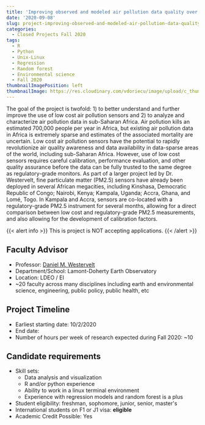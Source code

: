 ```yaml
---
title: 'Improving observed and modeled air pollution data quality over sub-Saharan Africa using machine learning'
date: '2020-09-08'
slug: project-improving-observed-and-modeled-air-pollution-data-quality-over-sub-saharan-africa-using-machine-learning
categories:
  - Closed Projects Fall 2020
tags:
  - R
  - Python
  - Unix-Linux
  - Regression
  - Random forest
  - Environmental science
  - Fall 2020
thumbnailImagePosition: left
thumbnailImage: https://res.cloudinary.com/vdoriecu/image/upload/c_thumb,w_200,g_face/v1599757101/human_earth_qbosrw.png
---
```

The goal of the project is twofold: 1) to better understand and further improve the use of low cost air pollution sensors and 2) to analyze and characterize air pollution data in sub-Saharan Africa. Air pollution kills an estimated 700,000 people per year in Africa, but existing air pollution data in Africa is extremely sparse and estimates of the associated mortality are uncertain. Low cost air pollution sensors have the potential to rapidly revolutionize air quality awareness and data availability in data-sparse areas of  the world, including sub-Saharan Africa. However, use of low cost sensors requires careful calibration, performance evaluation, and other quality assurance before the data can be fully trusted to the same degree as regulatory-grade monitors. As part of a larger project led by Dr. Westervelt, fine particulate matter (PM2.5) sensors have already been deployed in several African megacities, including Kinshasa, Democratic Republic of Congo; Nairobi, Kenya; Kampala, Uganda; Accra, Ghana, and Lomé, Togo. In Kampala and Accra, sensors are co-located with a regulatory-grade PM2.5 instrument for several months, allowing for a direct comparison between low cost and regulatory-grade PM2.5 measurements, and also allowing for the development of calibration factors. 

<!--more-->

{{< alert info >}}
This is project is NOT accepting applications.
{{< /alert >}}

## Faculty Advisor
+ Professor: [Daniel M. Westervelt](http://aqtoolbox.org/)
+ Department/School: Lamont-Doherty Earth Observatory
+ Location: LDEO / EI 
+ ~20 faculty across many disciplines including earth and environmental science, engineering, public policy, public health, etc

## Project Timeline
+ Earliest starting date: 10/2/2020
+ End date: 
+ Number of hours per week of research expected during Fall 2020: ~10

## Candidate requirements
+ Skill sets: 
  - Data analysis and visualization
  - R and/or python experience
  - Ability to work in a linux terminal environment
  - Experience with regression models and random forest is a plus
+ Student eligibility: freshman, sophomore, junior, senior, master's
+ International students on F1 or J1 visa: **eligible**
+ Academic Credit Possible: Yes

